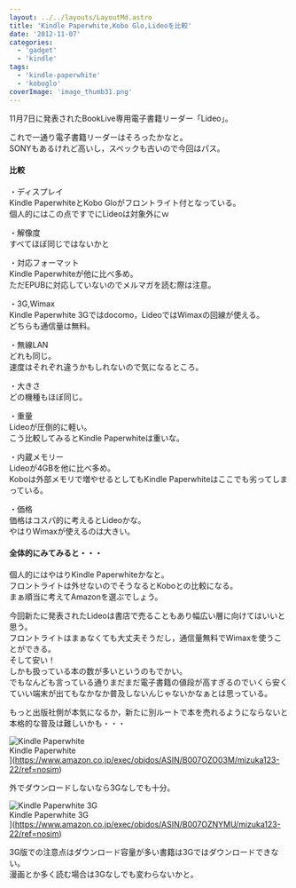 ```yaml
---
layout: ../../layouts/LayoutMd.astro
title: 'Kindle Paperwhite,Kobo Glo,Lideoを比較'
date: '2012-11-07'
categories:
  - 'gadget'
  - 'kindle'
tags:
  - 'kindle-paperwhite'
  - 'koboglo'
coverImage: 'image_thumb31.png'
---
```


11月7日に発表されたBookLive専用電子書籍リーダー「Lideo」。

これで一通り電子書籍リーダーはそろったかなと。  
SONYもあるけれど高いし，スペックも古いので今回はパス。

#### 比較

・ディスプレイ  
Kindle PaperwhiteとKobo Gloがフロントライト付となっている。  
個人的にはこの点ですでにLideoは対象外にｗ

・解像度  
すべてほぼ同じではないかと

・対応フォーマット  
Kindle Paperwhiteが他に比べ多め。  
ただEPUBに対応していないのでメルマガを読む際は注意。

・3G,Wimax  
Kindle Paperwhite 3Gではdocomo，LideoではWimaxの回線が使える。  
どちらも通信量は無料。

・無線LAN  
どれも同じ。  
速度はそれぞれ違うかもしれないので気になるところ。

・大きさ  
どの機種もほぼ同じ。

・重量  
Lideoが圧倒的に軽い。  
こう比較してみるとKindle Paperwhiteは重いな。

・内蔵メモリー  
Lideoが4GBを他に比べ多め。  
Koboは外部メモリで増やせるとしてもKindle Paperwhiteはここでも劣ってしまっている。

・価格  
価格はコスパ的に考えるとLideoかな。  
やはりWimaxが使えるのは大きい。

#### 全体的にみてみると・・・

個人的にはやはりKindle Paperwhiteかなと。  
フロントライトは外せないのでそうなるとKoboとの比較になる。  
まぁ順当に考えてAmazonを選ぶでしょう。

今回新たに発表されたLideoは書店で売ることもあり幅広い層に向けてはいいと思う。  
フロントライトはまぁなくても大丈夫そうだし，通信量無料でWimaxを使うことができる。  
そして安い！  
しかも扱っている本の数が多いというのもでかい。  
でもなんども言っている通りまだまだ電子書籍の値段が高すぎるのでいくら安くていい端末が出てもなかなか普及しないんじゃないかなぁとは思っている。

もっと出版社側が本気になるか，新たに別ルートで本を売れるようにならないと本格的な普及は難しいかも・・・

![Kindle Paperwhite](/archive/images/4194BeD1XvL._SL160_.jpg)  
Kindle Paperwhite  
](https://www.amazon.co.jp/exec/obidos/ASIN/B007OZO03M/mizuka123-22/ref=nosim)

外でダウンロードしないなら3Gなしでも十分。

![Kindle Paperwhite 3G](/archive/images/4194BeD1XvL._SL160_.jpg)  
Kindle Paperwhite 3G  
](https://www.amazon.co.jp/exec/obidos/ASIN/B007OZNYMU/mizuka123-22/ref=nosim)

3G版での注意点はダウンロード容量が多い書籍は3Gではダウンロードできない。  
漫画とか多く読む場合は3Gなしでも変わらないかと。
